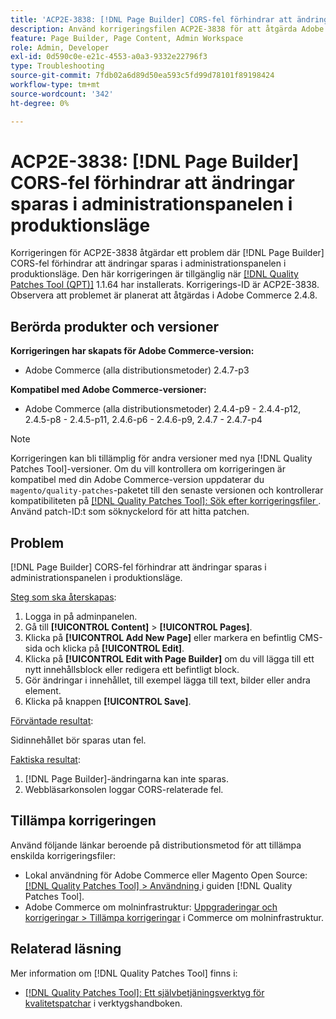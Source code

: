 ```yaml
---
title: 'ACP2E-3838: [!DNL Page Builder] CORS-fel förhindrar att ändringar sparas i administrationspanelen i produktionsläge'
description: Använd korrigeringsfilen ACP2E-3838 för att åtgärda Adobe Commerce-problemet där  [!DNL Page Builder] CORS-fel förhindrar att ändringar sparas i administrationspanelen i produktionsläge.
feature: Page Builder, Page Content, Admin Workspace
role: Admin, Developer
exl-id: 0d590c0e-e21c-4553-a0a3-9332e22796f3
type: Troubleshooting
source-git-commit: 7fdb02a6d89d50ea593c5fd99d78101f89198424
workflow-type: tm+mt
source-wordcount: '342'
ht-degree: 0%

---
```


# ACP2E-3838: [!DNL Page Builder] CORS-fel förhindrar att ändringar sparas i administrationspanelen i produktionsläge

Korrigeringen för ACP2E-3838 åtgärdar ett problem där [!DNL Page Builder] CORS-fel förhindrar att ändringar sparas i administrationspanelen i produktionsläge. Den här korrigeringen är tillgänglig när [[!DNL Quality Patches Tool (QPT)]](/help/tools/quality-patches-tool/quality-patches-tool-to-self-serve-quality-patches.md) 1.1.64 har installerats. Korrigerings-ID är ACP2E-3838. Observera att problemet är planerat att åtgärdas i Adobe Commerce 2.4.8.

## Berörda produkter och versioner

**Korrigeringen har skapats för Adobe Commerce-version:**

* Adobe Commerce (alla distributionsmetoder) 2.4.7-p3

**Kompatibel med Adobe Commerce-versioner:**

* Adobe Commerce (alla distributionsmetoder) 2.4.4-p9 - 2.4.4-p12, 2.4.5-p8 - 2.4.5-p11, 2.4.6-p6 - 2.4.6-p9, 2.4.7 - 2.4.7-p4

>[!NOTE]
>
>Korrigeringen kan bli tillämplig för andra versioner med nya [!DNL Quality Patches Tool]-versioner. Om du vill kontrollera om korrigeringen är kompatibel med din Adobe Commerce-version uppdaterar du `magento/quality-patches`-paketet till den senaste versionen och kontrollerar kompatibiliteten på [[!DNL Quality Patches Tool]: Sök efter korrigeringsfiler ](https://experienceleague.adobe.com/tools/commerce-quality-patches/index.html?lang=sv-SE). Använd patch-ID:t som söknyckelord för att hitta patchen.

## Problem

[!DNL Page Builder] CORS-fel förhindrar att ändringar sparas i administrationspanelen i produktionsläge.

<u>Steg som ska återskapas</u>:

1. Logga in på adminpanelen.
1. Gå till **[!UICONTROL Content]** > **[!UICONTROL Pages]**.
1. Klicka på **[!UICONTROL Add New Page]** eller markera en befintlig CMS-sida och klicka på **[!UICONTROL Edit]**.
1. Klicka på **[!UICONTROL Edit with Page Builder]** om du vill lägga till ett nytt innehållsblock eller redigera ett befintligt block.
1. Gör ändringar i innehållet, till exempel lägga till text, bilder eller andra element.
1. Klicka på knappen **[!UICONTROL Save]**.

<u>Förväntade resultat</u>:

Sidinnehållet bör sparas utan fel.

<u>Faktiska resultat</u>:

1. [!DNL Page Builder]-ändringarna kan inte sparas.
1. Webbläsarkonsolen loggar CORS-relaterade fel.

## Tillämpa korrigeringen

Använd följande länkar beroende på distributionsmetod för att tillämpa enskilda korrigeringsfiler:

* Lokal användning för Adobe Commerce eller Magento Open Source: [[!DNL Quality Patches Tool] > Användning ](/help/tools/quality-patches-tool/usage.md) i guiden [!DNL Quality Patches Tool].
* Adobe Commerce om molninfrastruktur: [Uppgraderingar och korrigeringar > Tillämpa korrigeringar](https://experienceleague.adobe.com/docs/commerce-cloud-service/user-guide/develop/upgrade/apply-patches.html?lang=sv-SE) i Commerce om molninfrastruktur.

## Relaterad läsning

Mer information om [!DNL Quality Patches Tool] finns i:

* [[!DNL Quality Patches Tool]: Ett självbetjäningsverktyg för kvalitetspatchar](/help/tools/quality-patches-tool/quality-patches-tool-to-self-serve-quality-patches.md) i verktygshandboken.
